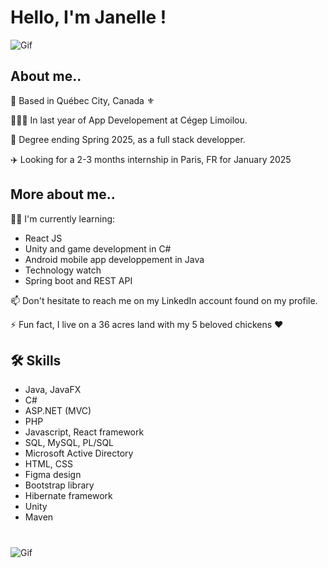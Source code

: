 
# Hello, I'm Janelle !
![Gif](https://static.wixstatic.com/media/265122_a8918477723c469abd0132476fb268ee~mv2.gif)



## About me..

  
📍  Based in Québec City, Canada ⚜

👩🏻‍💻 In last year of App Developement at Cégep Limoilou.

📅 Degree ending Spring 2025, as a full stack developper. 

✈️ Looking for a 2-3 months internship in Paris, FR for January 2025


## More about me..
👩‍💻 I'm currently learning:
- React JS
- Unity and game development in C#
- Android mobile app developpement in Java
- Technology watch
- Spring boot and REST API


📫 Don't hesitate to reach me on my LinkedIn account found on my profile.

⚡️ Fun fact, I live on a 36 acres land with my 5 beloved chickens ❤️ 




## 🛠 Skills
 - Java, JavaFX
 - C#
 - ASP.NET (MVC)
 - PHP
 - Javascript, React framework
 - SQL, MySQL, PL/SQL
 - Microsoft Active Directory
 - HTML, CSS
 - Figma design
 - Bootstrap library
 - Hibernate framework
 - Unity
 - Maven
   

 
 #

![Gif](https://cdn.weasyl.com/static/media/2c/a5/b0/2ca5b04a88f99b48345e9234aa279187d7e37609ec9b90792ecb4d0c3d07f8db.gif)

